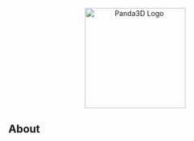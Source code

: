 <p align="center">
  <a href="https://docs.panda3d.org/1.10/python/index" target="_blank">
    <img src="https://discourse.panda3d.org/uploads/default/original/2X/7/70c1d455020c7933d6fa769ee09fb147a255cf75.png" width="200" alt="Panda3D Logo">
  </a>
</p>


## About 
